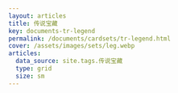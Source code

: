 ```yaml
---
layout: articles
title: 传说宝藏
key: documents-tr-legend
permalink: /documents/cardsets/tr-legend.html
cover: /assets/images/sets/leg.webp
articles:
  data_source: site.tags.传说宝藏
  type: grid
  size: sm
---
```


